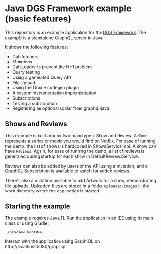 Java DGS Framework example (basic features)
=====

This repository is an example application for the [DGS Framework](https://netflix.github.io/dgs).
The example is a standalone GraphQL server in Java.

It shows the following features:
* Datafetchers
* Mutations
* DataLoader to prevent the N+1 problem
* Query testing
* Using a generated Query API
* File Upload
* Using the Gradle codegen plugin
* A custom instrumentation implementation
* Subscriptions
* Testing a subscription
* Registering an optional scalar from graphql-java


Shows and Reviews
----

This example is built around two main types: Show and Review.
A `Show` represents a series or movie you would find on Netflix.
For ease of running the demo, the list of shows is hardcoded in ShowsServiceImpl.
A show can have `Reviews`.
Again, for ease of running the demo, a list of reviews is generated during startup for each show in DefaultReviewsService.

Reviews can also be added by users of the API using a mutation, and a GraphQL Subscription is available to watch for added reviews.

There's also a mutation available to add Artwork for a show, demonstrating file uploads.
Uploaded files are stored in a folder `uploaded-images` in the work directory where the application is started.

Starting the example
----

The example requires Java 11.
Run the application in an IDE using its main class or using Gradle: 

```
./gradlew bootRun
```

Interact with the application using GraphiQL on http://localhost:8080/graphiql.
